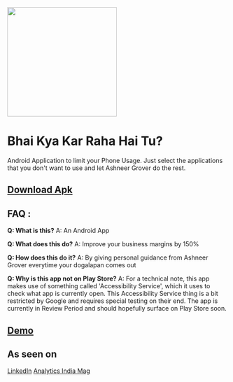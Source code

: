 <img src="https://github.com/oddlyspaced/bhaikyakarrahahaitu-android/raw/main/.assets/bhai_copped.png" width="250" height="250"/>

# Bhai Kya Kar Raha Hai Tu?
Android Application to limit your Phone Usage.
Just select the applications that you don't want to use and let Ashneer Grover do the rest.

## [Download Apk](https://github.com/oddlyspaced/bhaikyakarrahahaitu-android/raw/main/bkkrht.apk)

## FAQ :
**Q: What is this?**
A: An Android App

**Q: What does this do?**
A: Improve your business margins by 150%

**Q: How does this do it?**
A: By giving personal guidance from Ashneer Grover everytime your dogalapan comes out

**Q: Why is this app not on Play Store?**
A: For a technical note, this app makes use of something called 'Accessibility Service', which it uses to check what app is currently open. This Accessibility Service thing is a bit restricted by Google and requires special testing on their end. The app is currently in Review Period and should hopefully surface on Play Store soon.

## [Demo](https://drive.google.com/file/d/1FGDq34O93-yVtIRSgnKDKTXngPCvXhg0/view)

## As seen on
[LinkedIn](https://www.linkedin.com/posts/srivastavahardik_meme-android-application-activity-6909785353541279744-W4CX?utm_source=linkedin_share&utm_medium=member_desktop_web)
[Analytics India Mag](https://analyticsindiamag.com/arre-bhai-now-an-ashneer-grover-meme-app-to-reduce-your-screen-time/)
